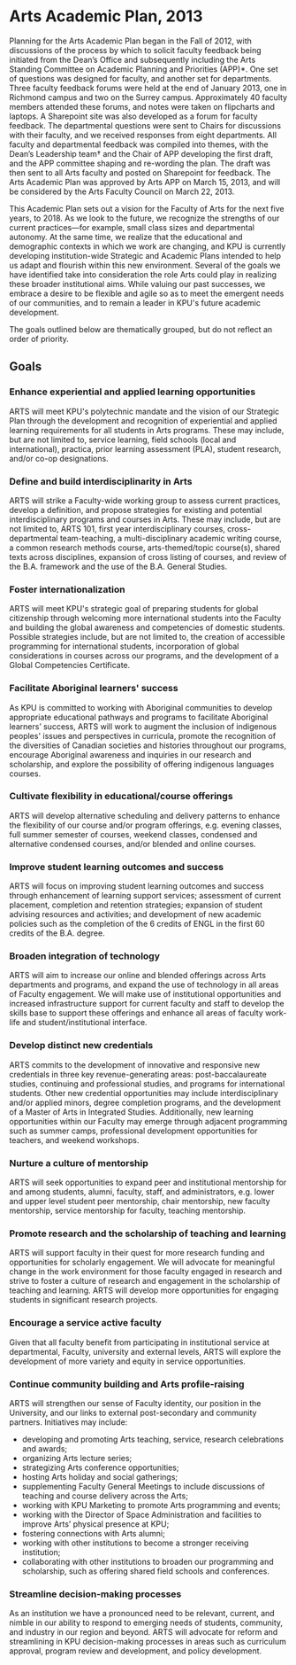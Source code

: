 
Arts Academic Plan, 2013
========================

Planning for the Arts Academic Plan began in the Fall of 2012, with discussions of the process by
which to solicit faculty feedback being initiated from the Dean’s Office and subsequently
including the Arts Standing Committee on Academic Planning and Priorities (APP)*. One set of
questions was designed for faculty, and another set for departments. Three faculty feedback
forums were held at the end of January 2013, one in Richmond campus and two on the Surrey
campus. Approximately 40 faculty members attended these forums, and notes were taken on
flipcharts and laptops. A Sharepoint site was also developed as a forum for faculty feedback.
The departmental questions were sent to Chairs for discussions with their faculty, and we
received responses from eight departments. All faculty and departmental feedback was
compiled into themes, with the Dean’s Leadership team† and the Chair of APP developing the
first draft, and the APP committee shaping and re-wording the plan. The draft was then sent to
all Arts faculty and posted on Sharepoint for feedback. The Arts Academic Plan was approved by
Arts APP on March 15, 2013, and will be considered by the Arts Faculty Council on March 22,
2013.

This Academic Plan sets out a vision for the Faculty of Arts for the next five years, to 2018. As
we look to the future, we recognize the strengths of our current practices—for example, small
class sizes and departmental autonomy. At the same time, we realize that the educational and
demographic contexts in which we work are changing, and KPU is currently developing
institution-wide Strategic and Academic Plans intended to help us adapt and flourish within this
new environment. Several of the goals we have identified take into consideration the role Arts
could play in realizing these broader institutional aims. While valuing our past successes, we
embrace a desire to be flexible and agile so as to meet the emergent needs of our communities,
and to remain a leader in KPU's future academic development.

The goals outlined below are thematically grouped, but do not reflect an order of priority.

Goals
-----

### Enhance experiential and applied learning opportunities

ARTS will meet KPU's polytechnic mandate and the vision of our Strategic Plan through
the development and recognition of experiential and applied learning requirements for
all students in Arts programs. These may include, but are not limited to, service
learning, field schools (local and international), practica, prior learning assessment
(PLA), student research, and/or co-op designations.

### Define and build interdisciplinarity in Arts

ARTS will strike a Faculty-wide working group to assess current practices, develop a
definition, and propose strategies for existing and potential interdisciplinary programs
and courses in Arts. These may include, but are not limited to, ARTS 101, first year
interdisciplinary courses, cross-departmental team-teaching, a multi-disciplinary
academic writing course, a common research methods course, arts-themed/topic
course(s), shared texts across disciplines, expansion of cross listing of courses, and
review of the B.A. framework and the use of the B.A. General Studies.

### Foster internationalization

ARTS will meet KPU's strategic goal of preparing students for global citizenship through
welcoming more international students into the Faculty and building the global
awareness and competencies of domestic students. Possible strategies include, but are
not limited to, the creation of accessible programming for international students,
incorporation of global considerations in courses across our programs, and the
development of a Global Competencies Certificate.

### Facilitate Aboriginal learners' success

As KPU is committed to working with Aboriginal communities to develop appropriate
educational pathways and programs to facilitate Aboriginal learners’ success, ARTS will
work to augment the inclusion of indigenous peoples' issues and perspectives in
curricula, promote the recognition of the diversities of Canadian societies and histories
throughout our programs, encourage Aboriginal awareness and inquiries in our research
and scholarship, and explore the possibility of offering indigenous languages courses.

### Cultivate flexibility in educational/course offerings

ARTS will develop alternative scheduling and delivery patterns to enhance the flexibility
of our course and/or program offerings, e.g. evening classes, full summer semester of
courses, weekend classes, condensed and alternative condensed courses, and/or
blended and online courses.

### Improve student learning outcomes and success

ARTS will focus on improving student learning outcomes and success through
enhancement of learning support services; assessment of current placement,
completion and retention strategies; expansion of student advising resources and
activities; and development of new academic policies such as the completion of the 6
credits of ENGL in the first 60 credits of the B.A. degree.

### Broaden integration of technology

ARTS will aim to increase our online and blended offerings across Arts departments and
programs, and expand the use of technology in all areas of Faculty engagement. We will
make use of institutional opportunities and increased infrastructure support for current
faculty and staff to develop the skills base to support these offerings and enhance all
areas of faculty work-life and student/institutional interface.

### Develop distinct new credentials

ARTS commits to the development of innovative and responsive new
credentials in three key revenue-generating areas: post-baccalaureate
studies, continuing and professional studies, and programs for
international students. Other new credential opportunities may include
interdisciplinary and/or applied minors, degree completion programs,
and the development of a Master of Arts in Integrated
Studies. Additionally, new learning opportunities within our Faculty
may emerge through adjacent programming such as summer camps,
professional development opportunities for teachers, and weekend
workshops.

### Nurture a culture of mentorship

ARTS will seek opportunities to expand peer and institutional
mentorship for and among students, alumni, faculty, staff, and
administrators, e.g. lower and upper level student peer mentorship,
chair mentorship, new faculty mentorship, service mentorship for
faculty, teaching mentorship.

### Promote research and the scholarship of teaching and learning

ARTS will support faculty in their quest for more research funding and
opportunities for scholarly engagement. We will advocate for
meaningful change in the work environment for those faculty engaged in
research and strive to foster a culture of research and engagement in
the scholarship of teaching and learning. ARTS will develop more
opportunities for engaging students in significant research projects.

### Encourage a service active faculty

Given that all faculty benefit from participating in institutional
service at departmental, Faculty, university and external levels, ARTS
will explore the development of more variety and equity in service
opportunities.

### Continue community building and Arts profile-raising

ARTS will strengthen our sense of Faculty identity, our position in
the University, and our links to external post-secondary and community
partners. Initiatives may include:

* developing and promoting Arts teaching, service, research celebrations and
awards;
* organizing Arts lecture series;
* strategizing Arts conference opportunities;
* hosting Arts holiday and social gatherings;
* supplementing Faculty General Meetings to include discussions of teaching
  and course delivery across the Arts;
* working with KPU Marketing to promote Arts programming and events;
* working with the Director of Space Administration and facilities to improve
  Arts’ physical presence at KPU;
* fostering connections with Arts alumni;
* working with other institutions to become a stronger receiving institution;
* collaborating with other institutions to broaden our programming and
  scholarship, such as offering shared field schools and conferences.

### Streamline decision-making processes

As an institution we have a pronounced need to be relevant, current,
and nimble in our ability to respond to emerging needs of students,
community, and industry in our region and beyond. ARTS will advocate
for reform and streamlining in KPU decision-making processes in areas
such as curriculum approval, program review and development, and
policy development.

